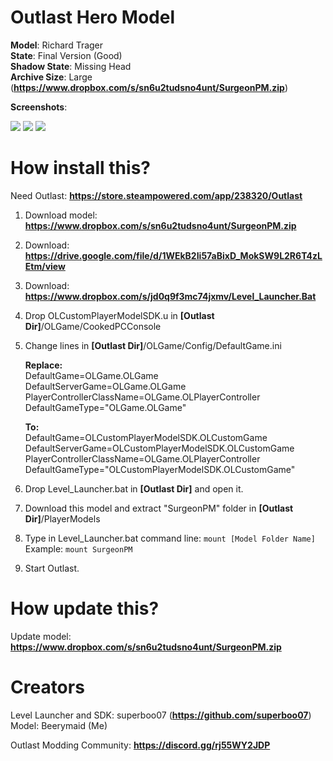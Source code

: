 # Outlast Hero Model
**Model**: Richard Trager \
**State**: Final Version (Good) \
**Shadow State**: Missing Head \
**Archive Size**: Large (**https://www.dropbox.com/s/sn6u2tudsno4unt/SurgeonPM.zip**)

**Screenshots**:

![](https://i.imgur.com/ik6Se5C.png)
![](https://i.imgur.com/CSHFRc1.png)
![](https://i.imgur.com/toZICWC.png)

# How install this?

Need Outlast: **https://store.steampowered.com/app/238320/Outlast**

1. Download model: **https://www.dropbox.com/s/sn6u2tudsno4unt/SurgeonPM.zip**

2. Download: **https://drive.google.com/file/d/1WEkB2Ii57aBixD_MokSW9L2R6T4zLEtm/view**

3. Download: **https://www.dropbox.com/s/jd0q9f3mc74jxmv/Level_Launcher.Bat**

4. Drop OLCustomPlayerModelSDK.u in **[Outlast Dir]**/OLGame/CookedPCConsole

5. Change lines in **[Outlast Dir]**/OLGame/Config/DefaultGame.ini

      **Replace:** \
         DefaultGame=OLGame.OLGame \
         DefaultServerGame=OLGame.OLGame \
         PlayerControllerClassName=OLGame.OLPlayerController \
         DefaultGameType="OLGame.OLGame"

      **To:** \
         DefaultGame=OLCustomPlayerModelSDK.OLCustomGame \
         DefaultServerGame=OLCustomPlayerModelSDK.OLCustomGame \
         PlayerControllerClassName=OLGame.OLPlayerController \
         DefaultGameType="OLCustomPlayerModelSDK.OLCustomGame"


6. Drop Level_Launcher.bat in **[Outlast Dir]** and open it.

7. Download this model and extract "SurgeonPM" folder in **[Outlast Dir]**/PlayerModels

8. Type in Level_Launcher.bat command line: ``mount [Model Folder Name]`` \
   Example: ``mount SurgeonPM``
   
9. Start Outlast.

# How update this?

Update model: **https://www.dropbox.com/s/sn6u2tudsno4unt/SurgeonPM.zip**

# Creators

Level Launcher and SDK: superboo07 (**https://github.com/superboo07**) \
Model: Beerymaid (Me)

Outlast Modding Community: **https://discord.gg/rj55WY2JDP**
